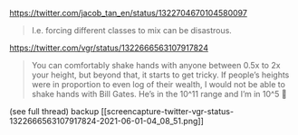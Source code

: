 
https://twitter.com/jacob_tan_en/status/1322704670104580097
> I.e. forcing different classes to mix can be disastrous.

https://twitter.com/vgr/status/1322666563107917824
> You can comfortably shake hands with anyone between 0.5x to 2x your height, but beyond that, it starts to get tricky. If people’s heights were in proportion to even log of their wealth, I would not be able to shake hands with Bill Gates. He’s in the 10^11 range and I’m in 10^5 🤔

(see full thread)
backup [[screencapture-twitter-vgr-status-1322666563107917824-2021-06-01-04_08_51.png]]